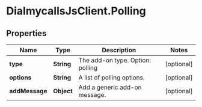 # DialmycallsJsClient.Polling

## Properties
Name | Type | Description | Notes
------------ | ------------- | ------------- | -------------
**type** | **String** | The add-on type. Option: polling | [optional] 
**options** | **String** | A list of polling options. | [optional] 
**addMessage** | **Object** | Add a generic add-on message. | [optional] 


